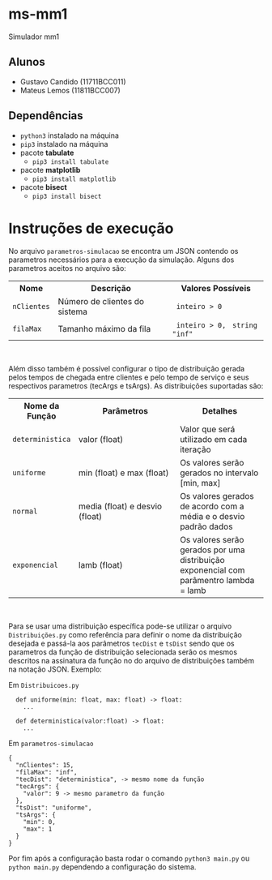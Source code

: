 # ms-mm1

Simulador mm1

## Alunos

- Gustavo Candido (11711BCC011)
- Mateus Lemos (11811BCC007)

## Dependências

- `python3` instalado na máquina
- `pip3` instalado na máquina
- pacote **tabulate**
  - `pip3 install tabulate`
- pacote **matplotlib**
  - `pip3 install matplotlib`
- pacote **bisect**
  - `pip3 install bisect`

# Instruções de execução

No arquivo `parametros-simulacao` se encontra um JSON contendo os parametros necessários para a execução da simulação. Alguns dos parametros aceitos no arquivo são:

<table>
<tr>
  <th>Nome</th>
  <th style="width: 55%">Descrição</th>
  <th style="width: 55%">Valores Possíveis</th>
</tr>

<tr>
  <td>
    <code>nClientes</code>
  </td>

  <td>
    Número de clientes do sistema
  </td>
  
  <td>
    <code> inteiro > 0</code>
  </td>
</tr>

<tr>
  <td>
    <code>filaMax</code>
  </td>

  <td>
    Tamanho máximo da fila
  </td>
  
  <td>
    <code> inteiro > 0,</code>
    <code> string "inf"</code>
  </td>
</tr>

</table><br>

Além disso também é possível configurar o tipo de distribuição gerada pelos tempos de chegada entre clientes e pelo tempo de serviço e seus respectivos parametros (tecArgs e tsArgs). As distribuições suportadas são:

<table>
<tr>
  <th>Nome da Função</th>
  <th style="width: 55%">Parâmetros</th>
  <th style="width: 55%">Detalhes</th>
</tr>

<tr>
  <td>
    <code>deterministica</code>
  </td>

  <td>
    valor (float)
  </td>

  <td>
    Valor que será utilizado em cada iteração
  </td>
</tr>

<tr>
  <td>
    <code>uniforme</code>
  </td>

  <td>
    min (float) e max (float) 
  </td>
  
  <td>
    Os valores serão gerados no intervalo [min, max]
  </td>
</tr>

<tr>
  <td>
    <code>normal</code>
  </td>

  <td>
    media (float) e desvio (float) 
  </td>
  
  <td>
    Os valores gerados de acordo com a média e o desvio padrão dados
  </td>
</tr>

<tr>
  <td>
    <code>exponencial</code>
  </td>

  <td>
    lamb (float) 
  </td>
  
  <td>
    Os valores serão gerados por uma distribuição exponencial com parâmentro lambda = lamb
  </td>
</tr>

</table><br>

Para se usar uma distribuição específica pode-se utilizar o arquivo `Distribuições.py` como referência para definir o nome da distribuição desejada e passá-la aos parâmetros `tecDist` e `tsDist` sendo que os parametros da função de distribuição selecionada serão os mesmos descritos na assinatura da função no do arquivo de distribuições também na notação JSON. Exemplo:

Em `Distribuicoes.py`

```
  def uniforme(min: float, max: float) -> float:
    ...

  def deterministica(valor:float) -> float:
    ...
```

Em `parametros-simulacao`

```
{
  "nClientes": 15,
  "filaMax": "inf",
  "tecDist": "deterministica", -> mesmo nome da função
  "tecArgs": {
    "valor": 9 -> mesmo parametro da função
  },
  "tsDist": "uniforme",
  "tsArgs": {
    "min": 0,
    "max": 1
  }
}
```

Por fim após a configuração basta rodar o comando `python3 main.py` ou `python main.py` dependendo a configuração do sistema.
